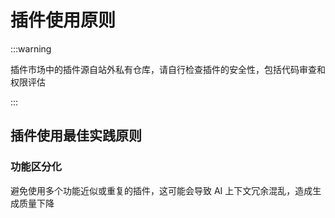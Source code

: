 # 插件使用原则

:::warning

插件市场中的插件源自站外私有仓库，请自行检查插件的安全性，包括代码审查和权限评估

:::

## 插件使用最佳实践原则

### 功能区分化

避免使用多个功能近似或重复的插件，这可能会导致 AI 上下文冗余混乱，造成生成质量下降
